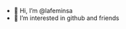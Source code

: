 - 👋 Hi, I’m @lafeminsa
- 👀 I’m interested in github and friends


<!---
lafeminsa/lafeminsa is a ✨ special ✨ repository because its `README.md` (this file) appears on your GitHub profile.
You can click the Preview link to take a look at your changes.
--->
